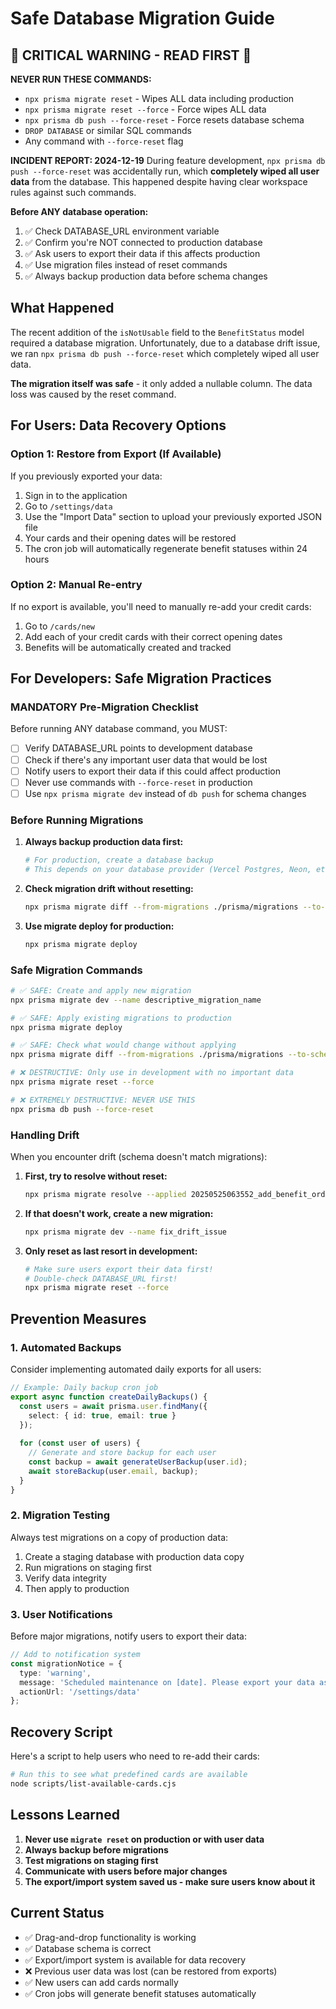 # Safe Database Migration Guide

## 🚨 CRITICAL WARNING - READ FIRST 🚨

**NEVER RUN THESE COMMANDS:**
- `npx prisma migrate reset` - Wipes ALL data including production
- `npx prisma migrate reset --force` - Force wipes ALL data 
- `npx prisma db push --force-reset` - Force resets database schema
- `DROP DATABASE` or similar SQL commands
- Any command with `--force-reset` flag

**INCIDENT REPORT: 2024-12-19**
During feature development, `npx prisma db push --force-reset` was accidentally run, which **completely wiped all user data** from the database. This happened despite having clear workspace rules against such commands.

**Before ANY database operation:**
1. ✅ Check DATABASE_URL environment variable
2. ✅ Confirm you're NOT connected to production database
3. ✅ Ask users to export their data if this affects production
4. ✅ Use migration files instead of reset commands
5. ✅ Always backup production data before schema changes

## What Happened

The recent addition of the `isNotUsable` field to the `BenefitStatus` model required a database migration. Unfortunately, due to a database drift issue, we ran `npx prisma db push --force-reset` which completely wiped all user data.

**The migration itself was safe** - it only added a nullable column. The data loss was caused by the reset command.

## For Users: Data Recovery Options

### Option 1: Restore from Export (If Available)
If you previously exported your data:

1. Sign in to the application
2. Go to `/settings/data`
3. Use the "Import Data" section to upload your previously exported JSON file
4. Your cards and their opening dates will be restored
5. The cron job will automatically regenerate benefit statuses within 24 hours

### Option 2: Manual Re-entry
If no export is available, you'll need to manually re-add your credit cards:

1. Go to `/cards/new`
2. Add each of your credit cards with their correct opening dates
3. Benefits will be automatically created and tracked

## For Developers: Safe Migration Practices

### MANDATORY Pre-Migration Checklist

Before running ANY database command, you MUST:

- [ ] Verify DATABASE_URL points to development database
- [ ] Check if there's any important user data that would be lost
- [ ] Notify users to export their data if this could affect production
- [ ] Never use commands with `--force-reset` in production
- [ ] Use `npx prisma migrate dev` instead of `db push` for schema changes

### Before Running Migrations

1. **Always backup production data first:**
   ```bash
   # For production, create a database backup
   # This depends on your database provider (Vercel Postgres, Neon, etc.)
   ```

2. **Check migration drift without resetting:**
   ```bash
   npx prisma migrate diff --from-migrations ./prisma/migrations --to-schema-datamodel ./prisma/schema.prisma
   ```

3. **Use migrate deploy for production:**
   ```bash
   npx prisma migrate deploy
   ```

### Safe Migration Commands

```bash
# ✅ SAFE: Create and apply new migration
npx prisma migrate dev --name descriptive_migration_name

# ✅ SAFE: Apply existing migrations to production
npx prisma migrate deploy

# ✅ SAFE: Check what would change without applying
npx prisma migrate diff --from-migrations ./prisma/migrations --to-schema-datamodel ./prisma/schema.prisma

# ❌ DESTRUCTIVE: Only use in development with no important data
npx prisma migrate reset --force

# ❌ EXTREMELY DESTRUCTIVE: NEVER USE THIS
npx prisma db push --force-reset
```

### Handling Drift

When you encounter drift (schema doesn't match migrations):

1. **First, try to resolve without reset:**
   ```bash
   npx prisma migrate resolve --applied 20250525063552_add_benefit_order_index
   ```

2. **If that doesn't work, create a new migration:**
   ```bash
   npx prisma migrate dev --name fix_drift_issue
   ```

3. **Only reset as last resort in development:**
   ```bash
   # Make sure users export their data first!
   # Double-check DATABASE_URL first!
   npx prisma migrate reset --force
   ```

## Prevention Measures

### 1. Automated Backups
Consider implementing automated daily exports for all users:

```typescript
// Example: Daily backup cron job
export async function createDailyBackups() {
  const users = await prisma.user.findMany({
    select: { id: true, email: true }
  });
  
  for (const user of users) {
    // Generate and store backup for each user
    const backup = await generateUserBackup(user.id);
    await storeBackup(user.email, backup);
  }
}
```

### 2. Migration Testing
Always test migrations on a copy of production data:

1. Create a staging database with production data copy
2. Run migrations on staging first
3. Verify data integrity
4. Then apply to production

### 3. User Notifications
Before major migrations, notify users to export their data:

```typescript
// Add to notification system
const migrationNotice = {
  type: 'warning',
  message: 'Scheduled maintenance on [date]. Please export your data as a precaution.',
  actionUrl: '/settings/data'
};
```

## Recovery Script

Here's a script to help users who need to re-add their cards:

```bash
# Run this to see what predefined cards are available
node scripts/list-available-cards.cjs
```

## Lessons Learned

1. **Never use `migrate reset` on production or with user data**
2. **Always backup before migrations**
3. **Test migrations on staging first**
4. **Communicate with users before major changes**
5. **The export/import system saved us - make sure users know about it**

## Current Status

- ✅ Drag-and-drop functionality is working
- ✅ Database schema is correct
- ✅ Export/import system is available for data recovery
- ❌ Previous user data was lost (can be restored from exports)
- ✅ New users can add cards normally
- ✅ Cron jobs will generate benefit statuses automatically 